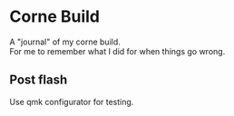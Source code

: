# Corne Build

A "journal" of my corne build.<br />
For me to remember what I did for when things go wrong.

## Post flash

Use qmk configurator for testing.
